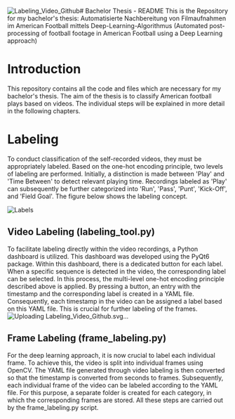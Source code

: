 ![Labeling_Video_Github](https://github.com/sebpar01/AmericanFootballAnalysis/assets/101809039/2bb56ab5-c1e0-45b5-b38a-e95dedf76c15)# Bachelor Thesis - README
This is the Repository for my bachelor's thesis: Automatisierte Nachbereitung von Filmaufnahmen im American Football mittels Deep-Learning-Algorithmus (Automated post-processing of football footage in American Football using a Deep Learning approach)

# Introduction
This repository contains all the code and files which are necessary for my bachelor's thesis. The aim of the thesis is to classify American football plays based on videos. The individual steps will be explained in more detail in the following chapters.

# Labeling 
To conduct classification of the self-recorded videos, they must be appropriately labeled. Based on the one-hot encoding principle, two levels of labeling are performed. Initially, a distinction is made between 'Play' and 'Time Between' to detect relevant playing time. Recordings labeled as 'Play' can subsequently be further categorized into 'Run', 'Pass', 'Punt', 'Kick-Off', and 'Field Goal'. 
The figure below shows the labeling concept.

![Labels](https://github.com/sebpar01/AmericanFootballAnalysis/assets/101809039/75fbd26a-7c68-41ca-ba8e-3cea10f8286a)


## Video Labeling (labeling_tool.py)

To facilitate labeling directly within the video recordings, a Python dashboard is utilized. This dashboard was developed using the PyQt6 package. Within this dashboard, there is a dedicated button for each label. When a specific sequence is detected in the video, the corresponding label can be selected. In this process, the multi-level one-hot encoding principle described above is applied.
By pressing a button, an entry with the timestamp and the corresponding label is created in a YAML file. Consequently, each timestamp in the video can be assigned a label based on this YAML file. This is crucial for further labeling of the frames.
![Uploading Labeling_Video_Github.svg…]()


## Frame Labeling (frame_labeling.py)
For the deep learning approach, it is now crucial to label each individual frame. To achieve this, the video is split into individual frames using OpenCV. The YAML file generated through video labeling is then converted so that the timestamp is converted from seconds to frames.
Subsequently, each individual frame of the video can be labeled according to the YAML file. For this purpose, a separate folder is created for each category, in which the corresponding frames are stored.
All these steps are carried out by the frame_labeling.py script.
